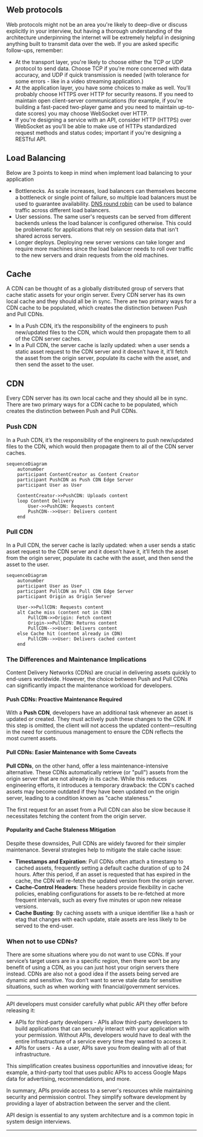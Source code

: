 
## Web protocols

Web protocols might not be an area you're likely to deep-dive or discuss explicitly in your interview, but having a thorough understanding of the architecture underpinning the internet will be extremely helpful in designing anything built to transmit data over the web. If you are asked specific follow-ups, remember:

- At the transport layer, you're likely to choose either the TCP or UDP protocol to send data. Choose TCP if you're more concerned with data accuracy, and UDP if quick transmission is needed (with tolerance for some errors - like in a video streaming application.)
- At the application layer, you have some choices to make as well. You'll probably choose HTTPS over HTTP for security reasons. If you need to maintain open client-server communications (for example, if you're building a fast-paced two-player game and you need to maintain up-to-date scores) you may choose WebSocket over HTTP.
- If you're designing a service with an API, consider HTTP (HTTPS) over WebSocket as you'll be able to make use of HTTPs standardized request methods and status codes; important if you're designing a RESTful API.


## Load Balancing

Below are 3 points to keep in mind when implement load balancing to your application
- Bottlenecks. As scale increases, load balancers can themselves become a bottleneck or single point of failure, so multiple load balancers must be used to guarantee availability. [DNS round robin](https://en.wikipedia.org/wiki/Round-robin_DNS) can be used to balance traffic across different load balancers.
- User sessions. The same user's requests can be served from different backends unless the load balancer is configured otherwise. This could be problematic for applications that rely on session data that isn't shared across servers.
- Longer deploys. Deploying new server versions can take longer and require more machines since the load balancer needs to roll over traffic to the new servers and drain requests from the old machines.


## Cache

A CDN can be thought of as a globally distributed group of servers that cache static assets for your origin server. Every CDN server has its own local cache and they should all be in sync. There are two primary ways for a CDN cache to be populated, which creates the distinction between Push and Pull CDNs. 

- In a Push CDN, it’s the responsibility of the engineers to push new/updated files to the CDN, which would then propagate them to all of the CDN server caches. 
- In a Pull CDN, the server cache is lazily updated: when a user sends a static asset request to the CDN server and it doesn’t have it, it’ll fetch the asset from the origin server, populate its cache with the asset, and then send the asset to the user.


## CDN

Every CDN server has its own local cache and they should all be in sync. There are two primary ways for a CDN cache to be populated, which creates the distinction between Push and Pull CDNs. 

### Push CDN 

In a Push CDN, it’s the responsibility of the engineers to push new/updated files to the CDN, which would then propagate them to all of the CDN server caches. 

```mermaid
sequenceDiagram
    autonumber
    participant ContentCreator as Content Creator
    participant PushCDN as Push CDN Edge Server
    participant User as User

    ContentCreator->>PushCDN: Uploads content
    loop Content Delivery
        User->>PushCDN: Requests content
        PushCDN-->>User: Delivers content
    end
```

### Pull CDN 

In a Pull CDN, the server cache is lazily updated: when a user sends a static asset request to the CDN server and it doesn’t have it, it’ll fetch the asset from the origin server, populate its cache with the asset, and then send the asset to the user.

```mermaid
sequenceDiagram
    autonumber
    participant User as User
    participant PullCDN as Pull CDN Edge Server
    participant Origin as Origin Server

    User->>PullCDN: Requests content
    alt Cache miss (content not in CDN)
        PullCDN->>Origin: Fetch content
        Origin->>PullCDN: Returns content
        PullCDN-->>User: Delivers content
    else Cache hit (content already in CDN)
        PullCDN-->>User: Delivers cached content
    end
```

### The Differences and Maintenance Implications

Content Delivery Networks (CDNs) are crucial in delivering assets quickly to end-users worldwide. However, the choice between Push and Pull CDNs can significantly impact the maintenance workload for developers.

#### Push CDNs: Proactive Maintenance Required

With a **Push CDN**, developers have an additional task whenever an asset is updated or created. They must actively push these changes to the CDN. If this step is omitted, the client will not access the updated content—resulting in the need for continuous management to ensure the CDN reflects the most current assets.

#### Pull CDNs: Easier Maintenance with Some Caveats

**Pull CDNs**, on the other hand, offer a less maintenance-intensive alternative. These CDNs automatically retrieve (or "pull") assets from the origin server that are not already in its cache. While this reduces engineering efforts, it introduces a temporary drawback: the CDN's cached assets may become outdated if they have been updated on the origin server, leading to a condition known as "cache staleness."

The first request for an asset from a Pull CDN can also be slow because it necessitates fetching the content from the origin server.

#### Popularity and Cache Staleness Mitigation

Despite these downsides, Pull CDNs are widely favored for their simpler maintenance. Several strategies help to mitigate the stale cache issue:

- **Timestamps and Expiration**: Pull CDNs often attach a timestamp to cached assets, frequently setting a default cache duration of up to 24 hours. After this period, if an asset is requested that has expired in the cache, the CDN will re-fetch the updated version from the origin server.
- **Cache-Control Headers**: These headers provide flexibility in cache policies, enabling configurations for assets to be re-fetched at more frequent intervals, such as every five minutes or upon new release versions.
- **Cache Busting**: By caching assets with a unique identifier like a hash or etag that changes with each update, stale assets are less likely to be served to the end-user.


### When not to use CDNs?

There are some situations where you do not want to use CDNs. If your service’s target users are in a specific region, then there won’t be any benefit of using a CDN, as you can just host your origin servers there instead. CDNs are also not a good idea if the assets being served are dynamic and sensitive. You don’t want to serve stale data for sensitive situations, such as when working with financial/government services.








---



API developers must consider carefully what public API they offer before releasing it:

-   APIs for third-party developers - APIs allow third-party developers to build applications that can securely interact with your application with your permission. Without APIs, developers would have to deal with the entire infrastructure of a service every time they wanted to access it.
-   APIs for users - As a user, APIs save you from dealing with all of that infrastructure.

This simplification creates business opportunities and innovative ideas; for example, a third-party tool that uses public APIs to access Google Maps data for advertising, recommendations, and more.

In summary, APIs provide access to a server's resources while maintaining security and permission control. They simplify software development by providing a layer of abstraction between the server and the client.

API design is essential to any system architecture and is a common topic in system design interviews.



----

